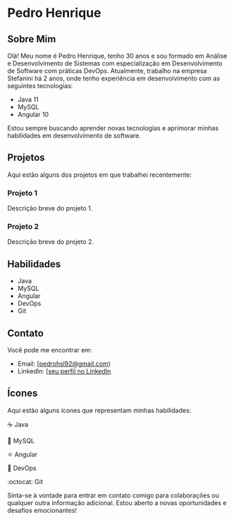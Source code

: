 # Pedro Henrique

## Sobre Mim
Olá! Meu nome é Pedro Henrique, tenho 30 anos e sou formado em Análise e Desenvolvimento de Sistemas com especialização em Desenvolvimento de Software com práticas DevOps. Atualmente, trabalho na empresa Stefanini há 2 anos, onde tenho experiência em desenvolvimento com as seguintes tecnologias:

- Java 11
- MySQL
- Angular 10

Estou sempre buscando aprender novas tecnologias e aprimorar minhas habilidades em desenvolvimento de software.

## Projetos

Aqui estão alguns dos projetos em que trabalhei recentemente:

### Projeto 1

Descrição breve do projeto 1.

### Projeto 2

Descrição breve do projeto 2.

## Habilidades

- Java
- MySQL
- Angular
- DevOps
- Git

## Contato

Você pode me encontrar em:

- Email: [pedrohsl92@gmail.com)
- LinkedIn: [[seu perfil no LinkedIn](https://www.linkedin.com/in/seu-perfil](https://www.linkedin.com/in/pedrohenriquelourenco/))

## Ícones

Aqui estão alguns ícones que representam minhas habilidades:

:coffee: Java

:floppy_disk: MySQL

:atom_symbol: Angular

:toolbox: DevOps

:octocat: Git

Sinta-se à vontade para entrar em contato comigo para colaborações ou qualquer outra informação adicional. Estou aberto a novas oportunidades e desafios emocionantes!
